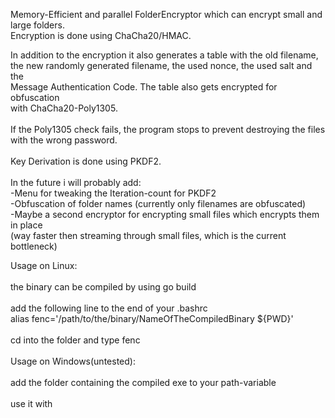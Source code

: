 Memory-Efficient and parallel FolderEncryptor which can encrypt small and large folders.<br>
Encryption is done using ChaCha20/HMAC. <br>

In addition to the encryption it also generates a table with the old filename, <br>
the new randomly generated filename, the used nonce, the used salt and the <br>
Message Authentication Code. The table also gets encrypted for obfuscation <br>
with ChaCha20-Poly1305.<br>
<br>
If the Poly1305 check fails, the program stops to prevent destroying the files <br>
with the wrong password.<br>
<br>
Key Derivation is done using PKDF2.<br>
<br>
In the future i will probably add:<br>
-Menu for tweaking the Iteration-count for PKDF2<br>
-Obfuscation of folder names (currently only filenames are obfuscated)<br>
-Maybe a second encryptor for encrypting small files which encrypts them in place <br>
  (way faster then streaming through small files, which is the current bottleneck)<br>

Usage on Linux:<br>
<br>
the binary can be compiled by using go build<br>
<br>
add the following line to the end of your .bashrc<br>
alias fenc='/path/to/the/binary/NameOfTheCompiledBinary ${PWD}'<br>
<br>
cd into the folder and type fenc<br>
<br>
Usage on Windows(untested):<br>
<br>
add the folder containing the compiled exe to your path-variable<br>
<br>
use it with <Name of exe> <path-to-folder><br>
